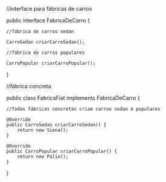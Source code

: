 //interface para fábricas de carros

public interface FabricaDeCarro {

    //fábrica de carros sedan
    
    CarroSedan criarCarroSedan();
    
    //fábrica de carros populares
    
    CarroPopular criarCarroPopular();
}

//fábrica concreta

public class FabricaFiat implements FabricaDeCarro {

    //Todas fábricas concretas criam carros sedan e populares
    
    @Override
    public CarroSedan criarCarroSedan() {
        return new Siena();
    }
 
    @Override
    public CarroPopular criarCarroPopular() {
        return new Palio();
    }
 
}

